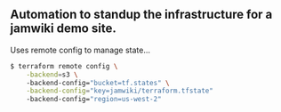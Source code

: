 ## Automation to standup the infrastructure for a jamwiki demo site. ##

Uses remote config to manage state...

```bash
$ terraform remote config \
    -backend=s3 \ 
    -backend-config="bucket=tf.states" \
    -backend-config="key=jamwiki/terraform.tfstate" 
    -backend-config="region=us-west-2"
```

